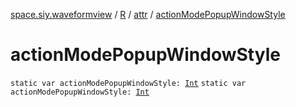 [space.siy.waveformview](../../index.md) / [R](../index.md) / [attr](index.md) / [actionModePopupWindowStyle](./action-mode-popup-window-style.md)

# actionModePopupWindowStyle

`static var actionModePopupWindowStyle: `[`Int`](https://kotlinlang.org/api/latest/jvm/stdlib/kotlin/-int/index.html)
`static var actionModePopupWindowStyle: `[`Int`](https://kotlinlang.org/api/latest/jvm/stdlib/kotlin/-int/index.html)